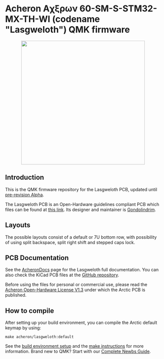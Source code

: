 # Acheron Aχξρων 60-SM-S-STM32-MX-TH-WI (codename "Lasgweloth") QMK firmware

<p align="center">
  <img align="middle" src="https://raw.githubusercontent.com/Gondolindrim/acheronLibrary/master/graphics/acheronLong.png"  width="400"> 
</p>

## Introduction

This is the QMK firmware repository for the Lasgweloth PCB, updated until [pre-revision Alpha](https://github.com/AcheronProject/Lasgweloth/releases/).

The Lasgweloth PCB is an Open-Hardware guidelines compliant PCB which files can be found at [this link](https://github.com/AcheronProject/Lasgweloth). Its designer and maintainer is [Gondolindrim](https://github.com/Gondolindrim).

## Layouts

The possible layouts consist of a default or 7U bottom row, with possibility of using split backspace, split right shift and stepped caps lock.

## PCB Documentation

See the [AcheronDocs](https://acheronproject.com/lasgweloth/intro.html) page for the Lasgweloth full documentation. You can also check the KiCad PCB files at the [GitHub repository](https://github.com/AcheronProject/Lasgweloth).

Before using the files for personal or commercial use, please read the [Acheron Open-Hardware License V1.3](https://gondolindrim.github.io/AcheronDocs/license/license.html) under which the Arctic PCB is published.

## How to compile

After setting up your build environment, you can compile the Arctic default keymap by using:

    make acheron/lasgweloth:default

See the [build environment setup](https://docs.qmk.fm/#/getting_started_build_tools) and the [make instructions](https://docs.qmk.fm/#/getting_started_make_guide) for more information. Brand new to QMK? Start with our [Complete Newbs Guide](https://docs.qmk.fm/#/newbs).
